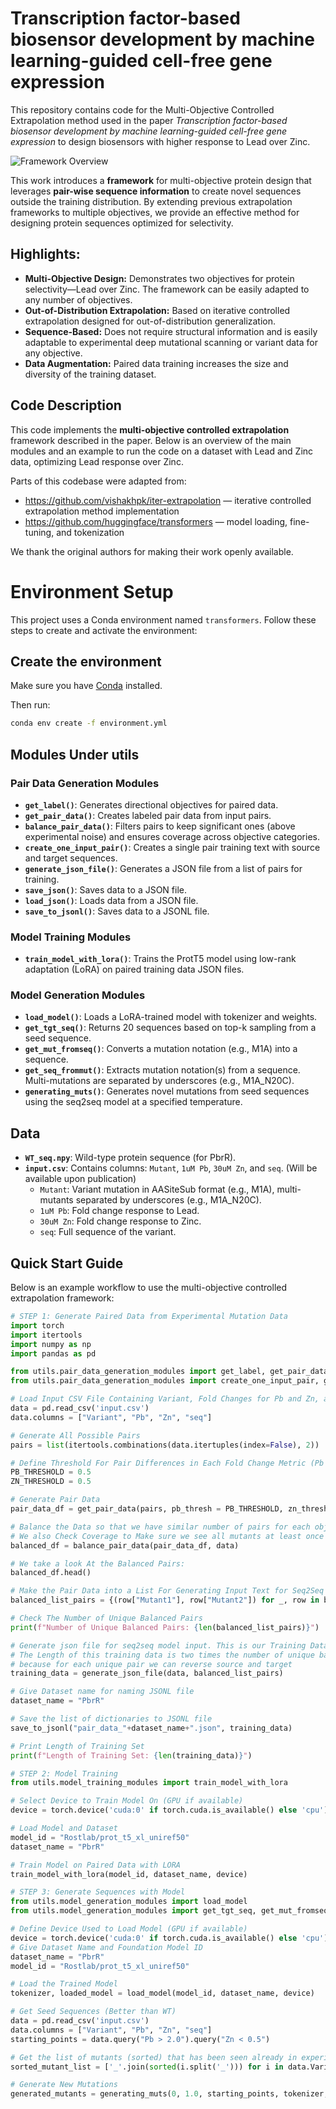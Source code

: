 # Transcription factor-based biosensor development by machine learning-guided cell-free gene expression  

This repository contains code for the Multi-Objective Controlled Extrapolation method used in the paper *Transcription factor-based biosensor development by machine learning-guided cell-free gene expression* to design biosensors with higher response to Lead over Zinc.

![Framework Overview](figures/MLWorkFlow.png)

This work introduces a **framework** for multi-objective protein design that leverages **pair-wise sequence information** to create novel sequences outside the training distribution. By extending previous extrapolation frameworks to multiple objectives, we provide an effective method for designing protein sequences optimized for selectivity.

## Highlights:
- **Multi-Objective Design:** Demonstrates two objectives for protein selectivity—Lead over Zinc. The framework can be easily adapted to any number of objectives.
- **Out-of-Distribution Extrapolation:** Based on iterative controlled extrapolation designed for out-of-distribution generalization.
- **Sequence-Based:** Does not require structural information and is easily adaptable to experimental deep mutational scanning or variant data for any objective.
- **Data Augmentation:** Paired data training increases the size and diversity of the training dataset.

## **Code Description**  
This code implements the **multi-objective controlled extrapolation** framework described in the paper. Below is an overview of the main modules and an example to run the code on a dataset with Lead and Zinc data, optimizing Lead response over Zinc.

Parts of this codebase were adapted from:

- https://github.com/vishakhpk/iter-extrapolation — iterative controlled extrapolation method implementation
- https://github.com/huggingface/transformers — model loading, fine-tuning, and tokenization

We thank the original authors for making their work openly available.


# Environment Setup

This project uses a Conda environment named `transformers`. Follow these steps to create and activate the environment:

## Create the environment

Make sure you have [Conda](https://docs.conda.io/en/latest/miniconda.html) installed.

Then run:

```bash
conda env create -f environment.yml
```

## Modules Under utils

### **Pair Data Generation Modules**  
- **`get_label()`**: Generates directional objectives for paired data.  
- **`get_pair_data()`**: Creates labeled pair data from input pairs.  
- **`balance_pair_data()`**: Filters pairs to keep significant ones (above experimental noise) and ensures coverage across objective categories.  
- **`create_one_input_pair()`**: Creates a single pair training text with source and target sequences.  
- **`generate_json_file()`**: Generates a JSON file from a list of pairs for training.  
- **`save_json()`**: Saves data to a JSON file.  
- **`load_json()`**: Loads data from a JSON file.  
- **`save_to_jsonl()`**: Saves data to a JSONL file.

### **Model Training Modules**  
- **`train_model_with_lora()`**: Trains the ProtT5 model using low-rank adaptation (LoRA) on paired training data JSON files.

### **Model Generation Modules**  
- **`load_model()`**: Loads a LoRA-trained model with tokenizer and weights.  
- **`get_tgt_seq()`**: Returns 20 sequences based on top-k sampling from a seed sequence.  
- **`get_mut_fromseq()`**: Converts a mutation notation (e.g., M1A) into a sequence.  
- **`get_seq_frommut()`**: Extracts mutation notation(s) from a sequence. Multi-mutations are separated by underscores (e.g., M1A_N20C).  
- **`generating_muts()`**: Generates novel mutations from seed sequences using the seq2seq model at a specified temperature.

## Data
- **`WT_seq.npy`**: Wild-type protein sequence (for PbrR).  
- **`input.csv`**: Contains columns: `Mutant`, `1uM Pb`, `30uM Zn`, and `seq`.  (Will be available upon publication)
  - `Mutant`: Variant mutation in AASiteSub format (e.g., M1A), multi-mutants separated by underscores (e.g., M1A_N20C).  
  - `1uM Pb`: Fold change response to Lead.  
  - `30uM Zn`: Fold change response to Zinc.  
  - `seq`: Full sequence of the variant. 

## **Quick Start Guide**  
Below is an example workflow to use the multi-objective controlled extrapolation framework:
```python
# STEP 1: Generate Paired Data from Experimental Mutation Data
import torch
import itertools
import numpy as np
import pandas as pd

from utils.pair_data_generation_modules import get_label, get_pair_data, balance_pair_data
from utils.pair_data_generation_modules import create_one_input_pair, generate_json_file, save_json, load_json, save_to_jsonl

# Load Input CSV File Containing Variant, Fold Changes for Pb and Zn, and Variant Sequence
data = pd.read_csv('input.csv')
data.columns = ["Variant", "Pb", "Zn", "seq"]

# Generate All Possible Pairs 
pairs = list(itertools.combinations(data.itertuples(index=False), 2))

# Define Threshold For Pair Differences in Each Fold Change Metric (Pb and Zn)
PB_THRESHOLD = 0.5  
ZN_THRESHOLD = 0.5 

# Generate Pair Data
pair_data_df = get_pair_data(pairs, pb_thresh = PB_THRESHOLD, zn_thresh = ZN_THRESHOLD)

# Balance the Data so that we have similar number of pairs for each objective category 
# We also Check Coverage to Make sure we see all mutants at least once in the pair data
balanced_df = balance_pair_data(pair_data_df, data)

# We take a look At the Balanced Pairs:
balanced_df.head()

# Make the Pair Data into a List For Generating Input Text for Seq2Seq Model
balanced_list_pairs = {(row["Mutant1"], row["Mutant2"]) for _, row in balanced_df.iterrows()}

# Check The Number of Unique Balanced Pairs
print(f"Number of Unique Balanced Pairs: {len(balanced_list_pairs)}")

# Generate json file for seq2seq model input. This is our Training Data.
# The Length of this training data is two times the number of unique balanced pairs
# because for each unique pair we can reverse source and target 
training_data = generate_json_file(data, balanced_list_pairs)

# Give Dataset name for naming JSONL file
dataset_name = "PbrR"

# Save the list of dictionaries to JSONL file
save_to_jsonl("pair_data_"+dataset_name+".json", training_data)

# Print Length of Training Set 
print(f"Length of Training Set: {len(training_data)}")

# STEP 2: Model Training
from utils.model_training_modules import train_model_with_lora

# Select Device to Train Model On (GPU if available)
device = torch.device('cuda:0' if torch.cuda.is_available() else 'cpu')

# Load Model and Dataset
model_id = "Rostlab/prot_t5_xl_uniref50"
dataset_name = "PbrR"

# Train Model on Paired Data with LORA
train_model_with_lora(model_id, dataset_name, device)

# STEP 3: Generate Sequences with Model
from utils.model_generation_modules import load_model
from utils.model_generation_modules import get_tgt_seq, get_mut_fromseq, get_seq_frommut, generating_muts

# Define Device Used to Load Model (GPU if available)
device = torch.device('cuda:0' if torch.cuda.is_available() else 'cpu')
# Give Dataset Name and Foundation Model ID
dataset_name = "PbrR"
model_id = "Rostlab/prot_t5_xl_uniref50"

# Load the Trained Model
tokenizer, loaded_model = load_model(model_id, dataset_name, device)

# Get Seed Sequences (Better than WT)
data = pd.read_csv('input.csv')
data.columns = ["Variant", "Pb", "Zn", "seq"]
starting_points = data.query("Pb > 2.0").query("Zn < 0.5")

# Get the list of mutants (sorted) that has been seen already in experiments
sorted_mutant_list = ['_'.join(sorted(i.split('_'))) for i in data.Variant.tolist()]

# Generate New Mutations
generated_mutants = generating_muts(0, 1.0, starting_points, tokenizer, device, loaded_model, sorted_mutant_list)
```




